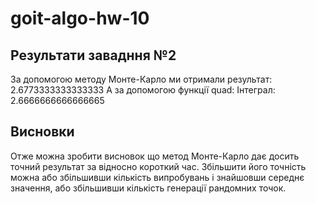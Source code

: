 # goit-algo-hw-10
## Результати завадння №2

За допомогою методу Монте-Карло ми отримали результат: 2.6773333333333333
А за допомогою функції quad: Інтеграл:  2.6666666666666665

## Висновки

Отже можна зробити висновок що метод Монте-Карло дає досить точний результат за відносно короткий час. Збільшити його точність можна або збільшивши кількість випробувань і знайшовши середнє значення, або збільшивши кількість генерації рандомних точок.
